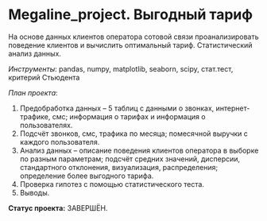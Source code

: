 # Megaline_project. Выгодный тариф

На основе данных клиентов оператора сотовой связи проанализировать поведение клиентов и вычислить оптимальный тариф. Статистический анализ данных.

*Инструменты*: pandas, numpy, matplotlib, seaborn, scipy, стат.тест, критерий Стьюдента

*План проекта*:
1.	Предобработка данных – 5 таблиц с данными о звонках, интернет-трафике, смс; информация о тарифах и информация о пользователях.
2.	Подсчёт звонков, смс, трафика по месяца; помесячной выручки с каждого пользователя.
3.	Анализ данных – описание поведения клиентов оператора в выборке по разным параметрам; подсчёт средних значений, дисперсии, стандартного отклонения, визуализация, распределения; определение более выгодного тарифа.
4.	Проверка гипотез с помощью статистического теста.
5.	Выводы.

**Статус проекта:** ЗАВЕРШЁН.

